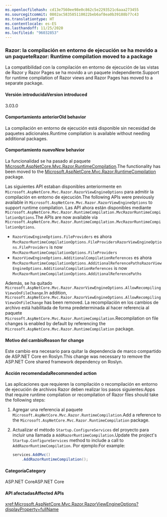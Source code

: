 ```yaml
---
ms.openlocfilehash: cd13e7560ee98e0c862c5e2293521c6aaa273455
ms.sourcegitcommit: 0802ac583585110022beb6af8ea0b39188b77c43
ms.translationtype: HT
ms.contentlocale: es-ES
ms.lasthandoff: 11/25/2020
ms.locfileid: "96032853"
---
```

### <a name="razor-runtime-compilation-moved-to-a-package"></a><span data-ttu-id="a09d3-101">Razor: la compilación en entorno de ejecución se ha movido a un paquete</span><span class="sxs-lookup"><span data-stu-id="a09d3-101">Razor: Runtime compilation moved to a package</span></span>

<span data-ttu-id="a09d3-102">La compatibilidad con la compilación en entorno de ejecución de las vistas de Razor y Razor Pages se ha movido a un paquete independiente.</span><span class="sxs-lookup"><span data-stu-id="a09d3-102">Support for runtime compilation of Razor views and Razor Pages has moved to a separate package.</span></span>

#### <a name="version-introduced"></a><span data-ttu-id="a09d3-103">Versión introducida</span><span class="sxs-lookup"><span data-stu-id="a09d3-103">Version introduced</span></span>

<span data-ttu-id="a09d3-104">3.0</span><span class="sxs-lookup"><span data-stu-id="a09d3-104">3.0</span></span>

#### <a name="old-behavior"></a><span data-ttu-id="a09d3-105">Comportamiento anterior</span><span class="sxs-lookup"><span data-stu-id="a09d3-105">Old behavior</span></span>

<span data-ttu-id="a09d3-106">La compilación en entorno de ejecución está disponible sin necesidad de paquetes adicionales.</span><span class="sxs-lookup"><span data-stu-id="a09d3-106">Runtime compilation is available without needing additional packages.</span></span>

#### <a name="new-behavior"></a><span data-ttu-id="a09d3-107">Comportamiento nuevo</span><span class="sxs-lookup"><span data-stu-id="a09d3-107">New behavior</span></span>

<span data-ttu-id="a09d3-108">La funcionalidad se ha pasado al paquete [Microsoft.AspNetCore.Mvc.Razor.RuntimeCompilation](https://www.nuget.org/packages/Microsoft.AspNetCore.Mvc.Razor.RuntimeCompilation/).</span><span class="sxs-lookup"><span data-stu-id="a09d3-108">The functionality has been moved to the [Microsoft.AspNetCore.Mvc.Razor.RuntimeCompilation](https://www.nuget.org/packages/Microsoft.AspNetCore.Mvc.Razor.RuntimeCompilation/) package.</span></span>

<span data-ttu-id="a09d3-109">Las siguientes API estaban disponibles anteriormente en `Microsoft.AspNetCore.Mvc.Razor.RazorViewEngineOptions` para admitir la compilación en entorno de ejecución.</span><span class="sxs-lookup"><span data-stu-id="a09d3-109">The following APIs were previously available in `Microsoft.AspNetCore.Mvc.Razor.RazorViewEngineOptions` to support runtime compilation.</span></span> <span data-ttu-id="a09d3-110">Las API ahora están disponibles mediante `Microsoft.AspNetCore.Mvc.Razor.RuntimeCompilation.MvcRazorRuntimeCompilationOptions`.</span><span class="sxs-lookup"><span data-stu-id="a09d3-110">The APIs are now available via `Microsoft.AspNetCore.Mvc.Razor.RuntimeCompilation.MvcRazorRuntimeCompilationOptions`.</span></span>

- <span data-ttu-id="a09d3-111">`RazorViewEngineOptions.FileProviders` es ahora `MvcRazorRuntimeCompilationOptions.FileProviders`</span><span class="sxs-lookup"><span data-stu-id="a09d3-111">`RazorViewEngineOptions.FileProviders` is now `MvcRazorRuntimeCompilationOptions.FileProviders`</span></span>
- <span data-ttu-id="a09d3-112">`RazorViewEngineOptions.AdditionalCompilationReferences` es ahora `MvcRazorRuntimeCompilationOptions.AdditionalReferencePaths`</span><span class="sxs-lookup"><span data-stu-id="a09d3-112">`RazorViewEngineOptions.AdditionalCompilationReferences` is now `MvcRazorRuntimeCompilationOptions.AdditionalReferencePaths`</span></span>

<span data-ttu-id="a09d3-113">Además, se ha quitado `Microsoft.AspNetCore.Mvc.Razor.RazorViewEngineOptions.AllowRecompilingViewsOnFileChange`.</span><span class="sxs-lookup"><span data-stu-id="a09d3-113">In addition, `Microsoft.AspNetCore.Mvc.Razor.RazorViewEngineOptions.AllowRecompilingViewsOnFileChange` has been removed.</span></span> <span data-ttu-id="a09d3-114">La recompilación en los cambios de archivo está habilitada de forma predeterminada al hacer referencia al paquete `Microsoft.AspNetCore.Mvc.Razor.RuntimeCompilation`.</span><span class="sxs-lookup"><span data-stu-id="a09d3-114">Recompilation on file changes is enabled by default by referencing the `Microsoft.AspNetCore.Mvc.Razor.RuntimeCompilation` package.</span></span>

#### <a name="reason-for-change"></a><span data-ttu-id="a09d3-115">Motivo del cambio</span><span class="sxs-lookup"><span data-stu-id="a09d3-115">Reason for change</span></span>

<span data-ttu-id="a09d3-116">Este cambio era necesario para quitar la dependencia de marco compartido de ASP.NET Core en Roslyn.</span><span class="sxs-lookup"><span data-stu-id="a09d3-116">This change was necessary to remove the ASP.NET Core shared framework dependency on Roslyn.</span></span>

#### <a name="recommended-action"></a><span data-ttu-id="a09d3-117">Acción recomendada</span><span class="sxs-lookup"><span data-stu-id="a09d3-117">Recommended action</span></span>

<span data-ttu-id="a09d3-118">Las aplicaciones que requieren la compilación o recompilación en entorno de ejecución de archivos Razor deben realizar los pasos siguientes:</span><span class="sxs-lookup"><span data-stu-id="a09d3-118">Apps that require runtime compilation or recompilation of Razor files should take the following steps:</span></span>

1. <span data-ttu-id="a09d3-119">Agregar una referencia al paquete `Microsoft.AspNetCore.Mvc.Razor.RuntimeCompilation`.</span><span class="sxs-lookup"><span data-stu-id="a09d3-119">Add a reference to the `Microsoft.AspNetCore.Mvc.Razor.RuntimeCompilation` package.</span></span>
1. <span data-ttu-id="a09d3-120">Actualizar el método `Startup.ConfigureServices` del proyecto para incluir una llamada a `AddRazorRuntimeCompilation`.</span><span class="sxs-lookup"><span data-stu-id="a09d3-120">Update the project's `Startup.ConfigureServices` method to include a call to `AddRazorRuntimeCompilation`.</span></span> <span data-ttu-id="a09d3-121">Por ejemplo:</span><span class="sxs-lookup"><span data-stu-id="a09d3-121">For example:</span></span>

    ```csharp
    services.AddMvc()
        .AddRazorRuntimeCompilation();
    ```

#### <a name="category"></a><span data-ttu-id="a09d3-122">Categoría</span><span class="sxs-lookup"><span data-stu-id="a09d3-122">Category</span></span>

<span data-ttu-id="a09d3-123">ASP.NET Core</span><span class="sxs-lookup"><span data-stu-id="a09d3-123">ASP.NET Core</span></span>

#### <a name="affected-apis"></a><span data-ttu-id="a09d3-124">API afectadas</span><span class="sxs-lookup"><span data-stu-id="a09d3-124">Affected APIs</span></span>

<xref:Microsoft.AspNetCore.Mvc.Razor.RazorViewEngineOptions?displayProperty=fullName>

<!--

#### Affected APIs

`T:Microsoft.AspNetCore.Mvc.Razor.RazorViewEngineOptions`

-->
